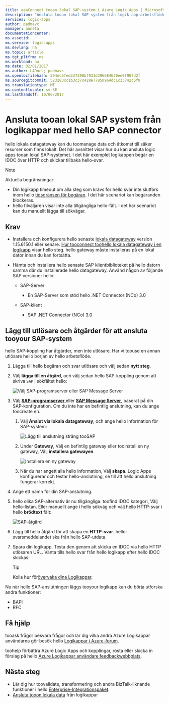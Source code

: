 ```yaml
---
title: aaaConnect tooan lokal SAP-system i Azure Logic Apps | Microsoft Docs
description: "Ansluta tooan lokal SAP system från logik app-arbetsflödes hello lokala datagateway"
services: logic-apps
author: padmavc
manager: anneta
documentationcenter: 
ms.assetid: 
ms.service: logic-apps
ms.devlang: na
ms.topic: article
ms.tgt_pltfrm: na
ms.workload: na
ms.date: 02/01/2017
ms.author: LADocs; padmavc
ms.openlocfilehash: 594ec5fed337398bf931d396684630ee9f907d2f
ms.sourcegitcommit: 523283cc1b3c37c428e77850964dc1c33742c5f0
ms.translationtype: MT
ms.contentlocale: sv-SE
ms.lasthandoff: 10/06/2017
---
```

# <a name="connect-tooan-on-premises-sap-system-from-logic-apps-with-hello-sap-connector"></a>Ansluta tooan lokal SAP system från logikappar med hello SAP connector 

hello lokala datagateway kan du toomanage data och åtkomst till säker resurser som finns lokalt. Det här avsnittet visar hur du kan ansluta logic apps tooan lokal SAP-systemet. I det här exemplet logikappen begär en IDOC över HTTP och skickar tillbaka hello-svar.    

> [!NOTE]
> Aktuella begränsningar: 
> - Din logikapp timeout om alla steg som krävs för hello svar inte slutförs inom hello [tidsgränsen för begäran](./logic-apps-limits-and-config.md). I det här scenariot kan begäranden blockeras. 
> - hello filväljaren visar inte alla tillgängliga hello-fält. I det här scenariot kan du manuellt lägga till sökvägar.

## <a name="prerequisites"></a>Krav

- Installera och konfigurera hello senaste [lokala datagateway](https://www.microsoft.com/download/details.aspx?id=53127) version 1.15.6150.1 eller senare. [Hur tooconnect toohello lokala datagateway i en logikapp](http://aka.ms/logicapps-gateway) visar hello steg. hello gateway måste installeras på en lokal dator innan du kan fortsätta.

- Hämta och installera hello senaste SAP klientbiblioteket på hello datorn samma där du installerade hello datagateway. Använd någon av följande SAP versioner hello: 
    - SAP-Server
        - En SAP-Server som stöd hello .NET Connector (NCo) 3.0
 
    - SAP-klient
        - SAP .NET Connector (NCo) 3.0

## <a name="add-triggers-and-actions-for-connecting-tooyour-sap-system"></a>Lägg till utlösare och åtgärder för att ansluta tooyour SAP-system

hello SAP-koppling har åtgärder, men inte utlösare. Har vi toouse en annan utlösare hello början av hello arbetsflöde. 

1. Lägga till hello begäran och svar utlösare och välj sedan **nytt steg**.

2. Välj **lägga till en åtgärd**, och välj sedan hello SAP-koppling genom att skriva `SAP` i sökfältet hello:    

     ![Välj SAP-programserver eller SAP Message Server](media/logic-apps-using-sap-connector/sap-action.png)

3. Välj [ **SAP-programserver** ](https://wiki.scn.sap.com/wiki/display/ABAP/ABAP+Application+Server) eller [ **SAP Message Server**](http://help.sap.com/saphelp_nw70/helpdata/en/40/c235c15ab7468bb31599cc759179ef/frameset.htm), baserat på din SAP-konfiguration. Om du inte har en befintlig anslutning, kan du ange toocreate en.

   1. Välj **Anslut via lokala datagateway**, och ange hello information för SAP-system:   

       ![Lägg till anslutning sträng tooSAP](media/logic-apps-using-sap-connector/picture2.png)  

   2. Under **Gateway**, Välj en befintlig gateway eller tooinstall en ny gateway, Välj **installera gatewayen**.

        ![Installera en ny gateway](media/logic-apps-using-sap-connector/install-gateway.png)
  
   3. När du har angett alla hello information, Välj **skapa**. 
   Logic Apps konfigurerar och testar hello-anslutning, se till att hello anslutning fungerar korrekt.

4. Ange ett namn för din SAP-anslutning.

5. hello olika SAP-alternativ är nu tillgängliga. toofind IDOC kategori, Välj hello-listan. Eller manuellt ange i hello sökväg och välj hello HTTP-svar i hello **brödtext** fält:

     ![SAP-åtgärd](media/logic-apps-using-sap-connector/picture3.png)

6. Lägg till hello åtgärd för att skapa en **HTTP-svar**. hello-svarsmeddelandet ska från hello SAP-utdata.

7. Spara din logikapp. Testa den genom att skicka en IDOC via hello HTTP utlösaren URL. Vänta tills hello svar från hello logikapp efter hello IDOC skickas:   

     > [!TIP]
     > Kolla hur för[övervaka dina Logikappar](../logic-apps/logic-apps-monitor-your-logic-apps.md).

Nu när hello SAP-anslutningen läggs tooyour logikapp kan du börja utforska andra funktioner:

- BAPI
- RFC

## <a name="get-help"></a>Få hjälp

tooask frågor besvara frågor och lär dig vilka andra Azure Logikappar användarna gör besök hello [Logikappar i Azure-forum](https://social.msdn.microsoft.com/Forums/en-US/home?forum=azurelogicapps).

toohelp förbättra Azure Logic Apps och kopplingar, rösta eller skicka in förslag på hello [Azure Logikappar användare feedbackwebbplats](http://aka.ms/logicapps-wish).

## <a name="next-steps"></a>Nästa steg

- Lär dig hur toovalidate, transformering och andra BizTalk-liknande funktioner i hello [Enterprise-Integrationspaket](../logic-apps/logic-apps-enterprise-integration-overview.md). 
- [Ansluta tooon lokala data](../logic-apps/logic-apps-gateway-connection.md) från logikappar
